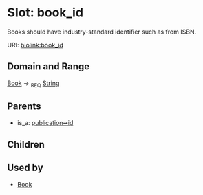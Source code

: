 
# Slot: book_id


Books should have industry-standard identifier such as from ISBN.

URI: [biolink:book_id](https://w3id.org/biolink/vocab/book_id)


## Domain and Range

[Book](Book.md) &#8594;  <sub>REQ</sub> [String](types/String.md)

## Parents

 *  is_a: [publication➞id](publication_id.md)

## Children


## Used by

 * [Book](Book.md)
